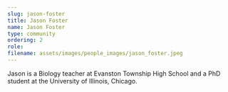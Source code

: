 ```yaml
---
slug: jason-foster
title: Jason Foster
name: Jason Foster
type: community
ordering: 2
role: 
filename: assets/images/people_images/jason_foster.jpeg
---
```


Jason is a Biology teacher at Evanston Township High School and a PhD student at the University of Illinois, Chicago.
